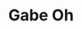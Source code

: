 ---
title: Gabe Oh
description: "@GabeOhLive"
image: /images/artists/gabeohpfp.jpg
volumes: [1, 4]
---